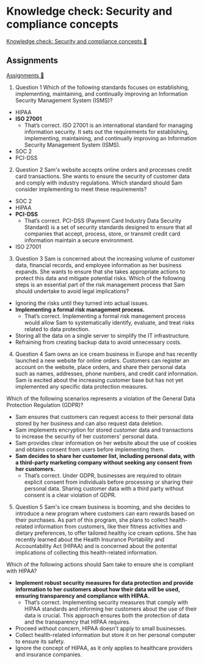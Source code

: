 # Knowledge check: Security and compliance concepts

[Knowledge check: Security and compliance concepts 🔗](https://www.coursera.org/learn/cybersecurity-threat-vectors-and-mitigation/assignment-submission/tFa2F/knowledge-check-security-and-compliance-concepts)

## Assignments

[Assignments 🔗](https://www.coursera.org/learn/cybersecurity-threat-vectors-and-mitigation/assignment-submission/tFa2F/knowledge-check-security-and-compliance-concepts/attempt)

1.  Question 1
    Which of the following standards focuses on establishing, implementing, maintaining, and continually improving an Information Security Management System (ISMS)?

- HIPAA
- **ISO 27001**
  - That’s correct. ISO 27001 is an international standard for managing information security. It sets out the requirements for establishing, implementing, maintaining, and continually improving an Information Security Management System (ISMS).
- SOC 2
- PCI-DSS

2. Question 2
   Sam's website accepts online orders and processes credit card transactions. She wants to ensure the security of customer data and comply with industry regulations. Which standard should Sam consider implementing to meet these requirements?

- SOC 2
- HIPAA
- **PCI-DSS**
  - That’s correct. PCI-DSS (Payment Card Industry Data Security Standard) is a set of security standards designed to ensure that all companies that accept, process, store, or transmit credit card information maintain a secure environment.
- ISO 27001

3. Question 3
   Sam is concerned about the increasing volume of customer data, financial records, and employee information as her business expands. She wants to ensure that she takes appropriate actions to protect this data and mitigate potential risks. Which of the following steps is an essential part of the risk management process that Sam should undertake to avoid legal implications?

- Ignoring the risks until they turned into actual issues.
- **Implementing a formal risk management process.**
  - That’s correct. Implementing a formal risk management process would allow Sam to systematically identify, evaluate, and treat risks related to data protection.
- Storing all the data on a single server to simplify the IT infrastructure.
- Refraining from creating backup data to avoid unnecessary costs.

4. Question 4
   Sam owns an ice cream business in Europe and has recently launched a new website for online orders. Customers can register an account on the website, place orders, and share their personal data such as names, addresses, phone numbers, and credit card information. Sam is excited about the increasing customer base but has not yet implemented any specific data protection measures.

Which of the following scenarios represents a violation of the General Data Protection Regulation (GDPR)?

- Sam ensures that customers can request access to their personal data stored by her business and can also request data deletion.
- Sam implements encryption for stored customer data and transactions to increase the security of her customers' personal data.
- Sam provides clear information on her website about the use of cookies and obtains consent from users before implementing them.
- **Sam decides to share her customer list, including personal data, with a third-party marketing company without seeking any consent from her customers.**
  - That’s correct. Under GDPR, businesses are required to obtain explicit consent from individuals before processing or sharing their personal data. Sharing customer data with a third party without consent is a clear violation of GDPR.

5. Question 5
   Sam's ice cream business is booming, and she decides to introduce a new program where customers can earn rewards based on their purchases. As part of this program, she plans to collect health-related information from customers, like their fitness activities and dietary preferences, to offer tailored healthy ice cream options. She has recently learned about the Health Insurance Portability and Accountability Act (HIPAA) and is concerned about the potential implications of collecting this health-related information.

Which of the following actions should Sam take to ensure she is compliant with HIPAA?

- **Implement robust security measures for data protection and provide information to her customers about how their data will be used, ensuring transparency and compliance with HIPAA.**
  - That’s correct. Implementing security measures that comply with HIPAA standards and informing her customers about the use of their data is crucial. This approach ensures both the protection of data and the transparency that HIPAA requires.
- Proceed without concern, HIPAA doesn't apply to small businesses.
- Collect health-related information but store it on her personal computer to ensure its safety.
- Ignore the concept of HIPAA, as it only applies to healthcare providers and insurance companies.
